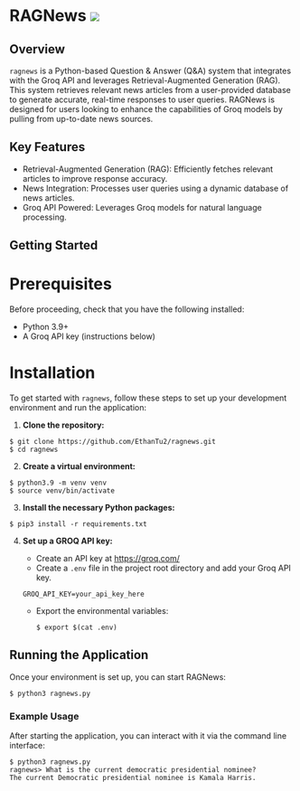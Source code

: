 # RAGNews ![](https://github.com/EthanTu2/ragnews/workflows/tests/badge.svg?dummy=timestamp)

## Overview

`ragnews` is a Python-based Question & Answer (Q&A) system that integrates with the Groq API and leverages Retrieval-Augmented Generation (RAG). This system retrieves relevant news articles from a user-provided database to generate accurate, real-time responses to user queries. RAGNews is designed for users looking to enhance the capabilities of Groq models by pulling from up-to-date news sources.

## Key Features

- Retrieval-Augmented Generation (RAG): Efficiently fetches relevant articles to improve response accuracy.
- News Integration: Processes user queries using a dynamic database of news articles.
- Groq API Powered: Leverages Groq models for natural language processing.

## Getting Started

# Prerequisites

Before proceeding, check that you have the following installed:

- Python 3.9+
- A Groq API key (instructions below)

# Installation

To get started with `ragnews`, follow these steps to set up your
development environment and run the application:

1. **Clone the repository:**
```
$ git clone https://github.com/EthanTu2/ragnews.git
$ cd ragnews
```

2. **Create a virtual environment:**

```
$ python3.9 -m venv venv
$ source venv/bin/activate
```

3. **Install the necessary Python packages:**

```
$ pip3 install -r requirements.txt
```

4. **Set up a GROQ API key:**
    - Create an API key at https://groq.com/
    - Create a `.env` file in the project root directory and add your Groq API key.
    
    ```
    GROQ_API_KEY=your_api_key_here
    ```

    - Export the environmental variables:

        ```
        $ export $(cat .env)
        ```

## Running the Application
Once your environment is set up, you can start RAGNews:
```
$ python3 ragnews.py
```

### Example Usage
After starting the application, you can interact with it via the command line interface:

```
$ python3 ragnews.py 
ragnews> What is the current democratic presidential nominee?
The current Democratic presidential nominee is Kamala Harris.
```